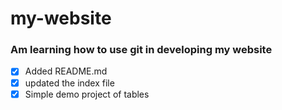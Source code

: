 # my-website
### Am learning how to use git in developing my website

- [X] Added README.md
- [x] updated the index file
- [x] Simple demo project of tables 
